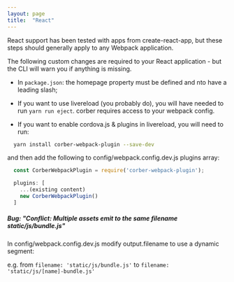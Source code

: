 ```yaml
---
layout: page
title:  "React"
---
```


React support has been tested with apps from create-react-app, but
these steps should generally apply to any Webpack application.

The following custom changes are required to your React application - but the CLI will warn you if anything is missing.

- In `package.json`: the homepage property must be defined and nto have
  a leading slash;

- If you want to use livereload (you probably do), you will have needed
  to run `yarn run eject`. corber requires access to your webpack
config.

- If you want to enable cordova.js & plugins in livereload, you will need to run:

```bash
  yarn install corber-webpack-plugin --save-dev
```

and then add the following to config/webpack.config.dev.js plugins array:

```javascript
  const CorberWebpackPlugin = require('corber-webpack-plugin');

  plugins: [
    ...(existing content)
    new CorberWebpackPlugin()
  ]
```

##### Bug: "Conflict: Multiple assets emit to the same filename static/js/bundle.js"

In config/webpack.config.dev.js modify output.filename to use a
dynamic segment:

e.g. from `filename: 'static/js/bundle.js'` to `filename: 'static/js/[name]-bundle.js'`
